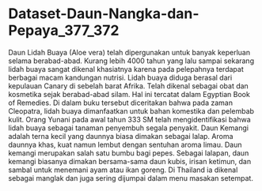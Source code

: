 # Dataset-Daun-Nangka-dan-Pepaya_377_372
Daun Lidah Buaya (Aloe vera) telah dipergunakan untuk banyak keperluan selama berabad-abad. Kurang lebih 4000 tahun yang lalu sampai sekarang lidah buaya sangat dikenal khasiatnya karena pada pelepahnya terdapat berbagai macam kandungan nutrisi. Lidah buaya diduga berasal dari kepulauan Canary di sebelah barat Afrika. Telah dikenal sebagai obat dan kosmetika sejak berabad-abad silam. Hal ini tercatat dalam Egyptian Book of Remedies. Di dalam buku tersebut diceritakan bahwa pada zaman Cleopatra, lidah buaya dimanfaatkan untuk bahan komestika dan pelembab kulit. Orang Yunani pada awal tahun 333 SM telah mengidentifikasi bahwa lidah buaya sebagai tanaman penyembuh segala penyakit.
Daun Kemangi adalah terna kecil yang daunnya biasa dimakan sebagai lalap. Aroma daunnya khas, kuat namun lembut dengan sentuhan aroma limau. Daun kemangi merupakan salah satu bumbu bagi pepes. Sebagai lalapan, daun kemangi biasanya dimakan bersama-sama daun kubis, irisan ketimun, dan sambal untuk menemani ayam atau ikan goreng. Di Thailand ia dikenal sebagai manglak dan juga sering dijumpai dalam menu masakan setempat.
